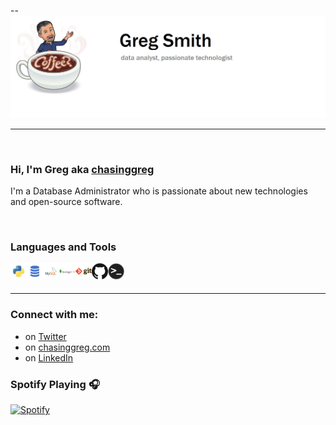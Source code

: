 -- <img src="https://github.com/chasinggreg/chasinggreg/blob/master/header.png?raw=true" alt="banner that says Greg Smith - ">

---
<br />

### Hi, I'm Greg aka [chasinggreg][website]

I'm a Database Administrator who is passionate about new technologies and open-source software.

<br />

### Languages and Tools
<img align="left" alt="Python" width="26px" src="https://raw.githubusercontent.com/github/explore/80688e429a7d4ef2fca1e82350fe8e3517d3494d/topics/python/python.png" />
<img align="left" alt="SQL" width="26px" src="https://raw.githubusercontent.com/github/explore/80688e429a7d4ef2fca1e82350fe8e3517d3494d/topics/sql/sql.png" />
<img align="left" alt="MySQL" width="26px" src="https://raw.githubusercontent.com/github/explore/80688e429a7d4ef2fca1e82350fe8e3517d3494d/topics/mysql/mysql.png" />
<img align="left" alt="MongoDB" width="26px" src="https://raw.githubusercontent.com/github/explore/80688e429a7d4ef2fca1e82350fe8e3517d3494d/topics/mongodb/mongodb.png" />
<img align="left" alt="Git" width="26px" src="https://raw.githubusercontent.com/github/explore/80688e429a7d4ef2fca1e82350fe8e3517d3494d/topics/git/git.png" />
<img align="left" alt="GitHub" width="26px" src="https://raw.githubusercontent.com/github/explore/78df643247d429f6cc873026c0622819ad797942/topics/github/github.png" />
<img align="left" alt="Terminal" width="26px" src="https://raw.githubusercontent.com/github/explore/80688e429a7d4ef2fca1e82350fe8e3517d3494d/topics/terminal/terminal.png" />

<br />
<br />

---
### Connect with me:
- on <a href="https://www.twitter.com/chasinggreg">Twitter</a>
- on <a href="https://www.chasinggreg.com">chasinggreg.com</a>
- on <a href="https://www.linkedin.com/in/chasinggreg/">LinkedIn</a>

### Spotify Playing 🎧
[![Spotify](https://spotify-github.chasinggreg.vercel.app/api/spotify)](https://open.spotify.com/user/gncsmith)

[website]: http://chasinggreg.com
